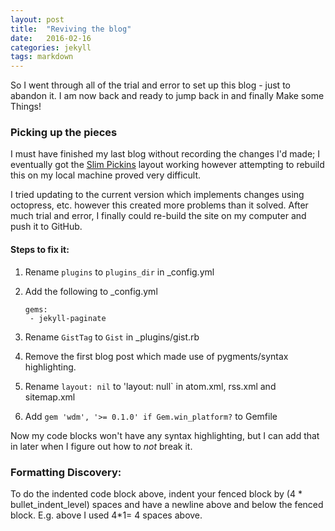 ```yaml
---
layout: post
title:  "Reviving the blog"
date:   2016-02-16
categories: jekyll
tags: markdown
---
```

So I went through all of the trial and error to set up this blog - just to abandon it. I am now back and ready to jump back in and finally Make some Things!

<!--more-->

### Picking up the pieces
I must have finished my last blog without recording the changes I'd made; I eventually got the [Slim Pickins][slim-pickins] layout working however attempting to rebuild this on my local machine proved very difficult. 

I tried updating to the current version which implements changes using octopress, etc. however this created more problems than it solved. After much trial and error, I finally could re-build the site on my computer and push it to GitHub.

#### Steps to fix it:
1. Rename `plugins` to `plugins_dir` in _config.yml
2. Add the following to _config.yml

    ```
    gems:
     - jekyll-paginate
    ```

3. Rename `GistTag` to `Gist` in _plugins/gist.rb
4. Remove the first blog post which made use of pygments/syntax highlighting.
4. Rename `layout: nil` to 'layout: null` in atom.xml, rss.xml and sitemap.xml
5. Add `gem 'wdm', '>= 0.1.0' if Gem.win_platform?` to Gemfile

Now my code blocks won't have any syntax highlighting, but I can add that in later when I figure out how to *not* break it.

### Formatting Discovery:
To do the indented code block above, indent your fenced block by (4 * bullet_indent_level) spaces and have a newline above and below the fenced block. E.g. above I used 4*1= 4 spaces above.

[slim-pickins]:		https://github.com/chrisanthropic/slim-pickins-jekyll-theme